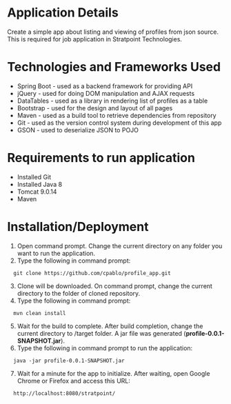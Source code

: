 # Application Details
Create a simple app about listing and viewing of profiles from json source. This is required for job application in Stratpoint Technologies.

# Technologies and Frameworks Used
* Spring Boot - used as a backend framework for providing API
* jQuery - used for doing DOM manipulation and AJAX requests
* DataTables - used as a library in rendering list of profiles as a table
* Bootstrap - used for the design and layout of all pages
* Maven - used as a build tool to retrieve dependencies from repository
* Git - used as the version control system during development of this app
* GSON - used to deserialize JSON to POJO

# Requirements to run application
* Installed Git 
* Installed Java 8
* Tomcat 9.0.14
* Maven

# Installation/Deployment
1. Open command prompt. Change the current directory on any folder you want to run the application.
2. Type the following in command prompt:
```
  git clone https://github.com/cpablo/profile_app.git
```
3. Clone will be downloaded. On command prompt, change the current directory to the folder of cloned repository.
4. Type the following in command prompt:
```
  mvn clean install
```
5. Wait for the build to complete. After build completion, change the current directory to /target folder. A jar file was generated (**profile-0.0.1-SNAPSHOT.jar**).
6. Type the following in command prompt to run the application:
```
  java -jar profile-0.0.1-SNAPSHOT.jar
```
7. Wait for a minute for the app to initialize. After waiting, open Google Chrome or Firefox and access this URL:
```
  http://localhost:8080/stratpoint/
```


